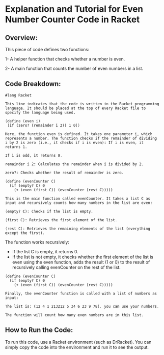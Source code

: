 # Explanation and Tutorial for Even Number Counter Code in Racket

## Overview:

This piece of code defines two functions:

1- A helper function that checks whether a number is even.

2- A main function that counts the number of even numbers in a list.

## Code Breakdown:
```Racket
#lang Racket
```
`This line indicates that the code is written in the Racket programming language. It should be placed at the top of every Racket file to specify the language being used.`


```Racket
(define (even i)
 (if (zero? (remainder i 2)) 1 0))
```

`Here, the function even is defined. It takes one parameter i, which represents a number. The function checks if the remainder of dividing i by 2 is zero (i.e., it checks if i is even):
If i is even, it returns 1.`

`If i is odd, it returns 0.`

`remainder i 2: Calculates the remainder when i is divided by 2.`

`zero?: Checks whether the result of remainder is zero.`



```Racket
(define (evenCounter C)
  (if (empty? C) 0
    (+ (even (first C)) (evenCounter (rest C)))))
```
`This is the main function called evenCounter. It takes a list C as input and recursively counts how many numbers in the list are even:`

`(empty? C): Checks if the list is empty.`

`(first C): Retrieves the first element of the list.`

`(rest C): Retrieves the remaining elements of the list (everything except the first).`

The function works recursively:

* If the list C is empty, it returns 0.
* If the list is not empty, it checks whether the first element of the list is even using the even function, adds the result (1 or 0) to the result of recursively calling evenCounter on the rest of the list.



```Racket
(define (evenCounter C)
  (if (empty? C) 0
    (+ (even (first C)) (evenCounter (rest C)))))
```

`Finally, the evenCounter function is called with a list of numbers as input:`

`The list is: (12 4 1 213212 5 34 6 23 9 78). you can use your numbers.`

`The function will count how many even numbers are in this list.`

## How to Run the Code:

To run this code, use a Racket environment (such as DrRacket). You can simply copy the code into the environment and run it to see the output.

